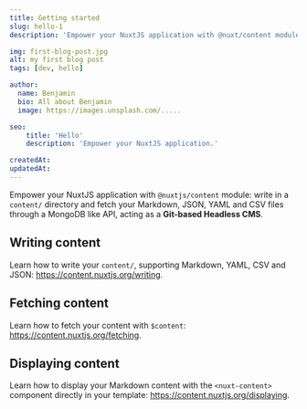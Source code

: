 ```yaml
---
title: Getting started
slug: hello-1
description: 'Empower your NuxtJS application with @nuxt/content module: write in a content/ directory and fetch your Markdown, JSON, YAML and CSV files through a MongoDB like API, acting as a Git-based Headless CMS.'

img: first-blog-post.jpg
alt: my first blog post
tags: [dev, hello]

author:
  name: Benjamin
  bio: All about Benjamin
  image: https://images.unsplash.com/.....

seo:
    title: 'Hello'
    description: 'Empower your NuxtJS application.'

createdAt:
updatedAt:
---
```


Empower your NuxtJS application with `@nuxtjs/content` module: write in a `content/` directory and fetch your Markdown, JSON, YAML and CSV files through a MongoDB like API, acting as a **Git-based Headless CMS**.

## Writing content

Learn how to write your `content/`, supporting Markdown, YAML, CSV and JSON: https://content.nuxtjs.org/writing.

## Fetching content

Learn how to fetch your content with `$content`: https://content.nuxtjs.org/fetching.

## Displaying content

Learn how to display your Markdown content with the `<nuxt-content>` component directly in your template: https://content.nuxtjs.org/displaying.
